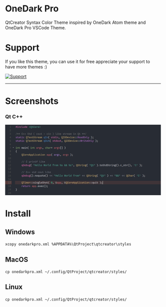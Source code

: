 # OneDark Pro
QtCreator Syntax Color Theme inspired by OneDark Atom theme and OneDark Pro VSCode Theme.

# Support
If you like this theme, you can use it for free appreciate your support to have more themes :)

<a href="https://www.buymeacoffee.com/foxoman" rel="Support">![Support](https://www.buymeacoffee.com/assets/img/custom_images/black_img.png)</a>

* * *
# Screenshots

### Qt C++
![Qt](https://raw.githubusercontent.com/foxoman/onedarkpro/master/onedarkPro.png)

# Install

## Windows
`xcopy onedarkpro.xml %APPDATA%\QtProject\qtcreator\styles`

## MacOS
`cp onedarkpro.xml ~/.config/QtProject/qtcreator/styles/`

## Linux
`cp onedarkpro.xml ~/.config/QtProject/qtcreator/styles/`


